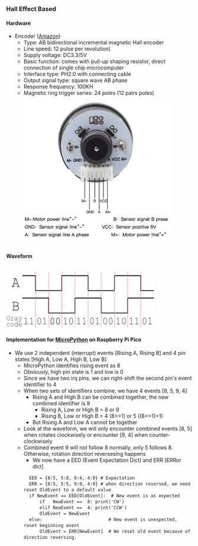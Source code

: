 ### Hall Effect Based
#### Hardware
* Encoder ([Amazon](https://www.amazon.com/dp/B07RTN8F58/))
  * Type: AB bidirectional incremental magnetic Hall encoder
  * Line speed: 12 pulse per revolution)
  * Supply voltage: DC3.3/5V
  * Basic function: comes with pull-up shaping resistor, direct connection of single chip microcomputer
  * Interface type: PH2.0 with connecting cable
  * Output signal type: square wave AB phase
  * Response frequency: 100KH
  * Magnetic ring trigger series: 24 poles (12 pairs poles)
</br><img src="pinout.jpg" height="400px" width="400px"></img>
#### Waveform
</br><img src="waveform.png" height="150px" width="400px"></img>
#### Implementation for [MicroPython](../../Misc/MicroPython/driver/rotary.py) on Raspberry Pi Pico
* We use 2 independent (interrupt) events [Rising A, Rising B] and 4 pin states [High A, Low A, High B, Low B]
     * MicroPython identifies rising event as 8
     * Obviously, high pin state is 1 and low is 0
     * Since we have two irq pins, we can right-shift the second pin's event identifier to 4
     * When two sets of identifiers combine, we have 4 events [8, 5, 9, 4]
       * Rising A and High B can be combined together, the new combined identifier is 9
         * Rising  A, Low or High B =  8        or 9
         * Rising  B, Low or High B =  4 (8>>1) or 5 ((8>>1)+1)
       * But Rising A and Low A cannot be together
   * Look at the waveform, we will only encounter combined events [8, 5] when rotates clockwisely or encounter [9, 4] when counter-clockwisely
   * Combined event 9 will not follow 8 normally, only 5 follows 8. Otherwise, rotation direction reversesing happens
     * We now have a EED (Event Expectation Dict) and ERR [ERRor dict]
     ```
       EED = {8:5, 5:8, 9:4, 4:9} # Expectation
       ERR = {8:5, 5:5, 9:9, 4:9} # when direction reversed, we need reset OldEvent to a default value
       if NewEvent == EED[OldEvent]:  # New event is as expected
           if   NewEvent ==  8: print('CW')
           elif NewEvent ==  4: print('CCW')
           OldEvent = NewEvent
       else:                         # New event is unexpected, reset beginning event
           OldEvent = ERR[NewEvent]  # We reset old event because of direction reversing. 
     ```
